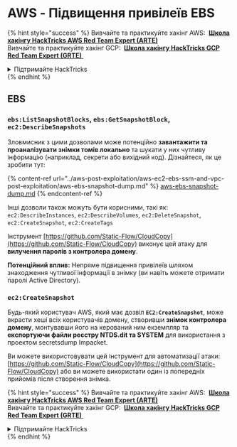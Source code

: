 # AWS - Підвищення привілеїв EBS

{% hint style="success" %}
Вивчайте та практикуйте хакінг AWS: <img src="/.gitbook/assets/image.png" alt="" data-size="line"> [**Школа хакінгу HackTricks AWS Red Team Expert (ARTE)**](https://training.hacktricks.xyz/courses/arte) <img src="/.gitbook/assets/image.png" alt="" data-size="line"> \
Вивчайте та практикуйте хакінг GCP: <img src="/.gitbook/assets/image (2).png" alt="" data-size="line"> [**Школа хакінгу HackTricks GCP Red Team Expert (GRTE)** <img src="/.gitbook/assets/image (2).png" alt="" data-size="line">](https://training.hacktricks.xyz/courses/grte)

<details>

<summary>Підтримайте HackTricks</summary>

* Перевірте [**плани підписки**](https://github.com/sponsors/carlospolop)!
* **Приєднуйтесь до** 💬 [**групи Discord**](https://discord.gg/hRep4RUj7f) або групи [**telegram**](https://t.me/peass) або **слідкуйте** за нами на **Twitter** 🐦 [**@hacktricks\_live**](https://twitter.com/hacktricks\_live)**.**
* **Поширюйте хакінг-прийоми, надсилаючи PR до** [**HackTricks**](https://github.com/carlospolop/hacktricks) та [**HackTricks Cloud**](https://github.com/carlospolop/hacktricks-cloud) репозиторіїв GitHub.

</details>
{% endhint %}

## EBS

### `ebs:ListSnapshotBlocks`, `ebs:GetSnapshotBlock`, `ec2:DescribeSnapshots`

Зловмисник з цими дозволами може потенційно **завантажити та проаналізувати знімки томів локально** та шукати у них чутливу інформацію (наприклад, секрети або вихідний код). Дізнайтеся, як це зробити тут:

{% content-ref url="../aws-post-exploitation/aws-ec2-ebs-ssm-and-vpc-post-exploitation/aws-ebs-snapshot-dump.md" %}
[aws-ebs-snapshot-dump.md](../aws-post-exploitation/aws-ec2-ebs-ssm-and-vpc-post-exploitation/aws-ebs-snapshot-dump.md)
{% endcontent-ref %}

Інші дозволи також можуть бути корисними, такі як: `ec2:DescribeInstances`, `ec2:DescribeVolumes`, `ec2:DeleteSnapshot`, `ec2:CreateSnapshot`, `ec2:CreateTags`

Інструмент [https://github.com/Static-Flow/CloudCopy](https://github.com/Static-Flow/CloudCopy) виконує цей атаку для **вилучення паролів з контролера домену**.

**Потенційний вплив:** Непряме підвищення привілеїв шляхом знаходження чутливої інформації в знімку (ви навіть можете отримати паролі Active Directory).

### **`ec2:CreateSnapshot`**

Будь-який користувач AWS, який має дозвіл **`EC2:CreateSnapshot`**, може вкрасти хеші всіх користувачів домену, створивши **знімок контролера домену**, монтувавши його на керований ним екземпляр та **експортуючи файли реєстру NTDS.dit та SYSTEM** для використання з проектом secretsdump Impacket.

Ви можете використовувати цей інструмент для автоматизації атаки: [https://github.com/Static-Flow/CloudCopy](https://github.com/Static-Flow/CloudCopy) або ви можете використати один із попередніх прийомів після створення знімка.

{% hint style="success" %}
Вивчайте та практикуйте хакінг AWS: <img src="/.gitbook/assets/image.png" alt="" data-size="line"> [**Школа хакінгу HackTricks AWS Red Team Expert (ARTE)**](https://training.hacktricks.xyz/courses/arte) <img src="/.gitbook/assets/image.png" alt="" data-size="line"> \
Вивчайте та практикуйте хакінг GCP: <img src="/.gitbook/assets/image (2).png" alt="" data-size="line"> [**Школа хакінгу HackTricks GCP Red Team Expert (GRTE)** <img src="/.gitbook/assets/image (2).png" alt="" data-size="line">](https://training.hacktricks.xyz/courses/grte)

<details>

<summary>Підтримайте HackTricks</summary>

* Перевірте [**плани підписки**](https://github.com/sponsors/carlospolop)!
* **Приєднуйтесь до** 💬 [**групи Discord**](https://discord.gg/hRep4RUj7f) або групи [**telegram**](https://t.me/peass) або **слідкуйте** за нами на **Twitter** 🐦 [**@hacktricks\_live**](https://twitter.com/hacktricks\_live)**.**
* **Поширюйте хакінг-прийоми, надсилаючи PR до** [**HackTricks**](https://github.com/carlospolop/hacktricks) та [**HackTricks Cloud**](https://github.com/carlospolop/hacktricks-cloud) репозиторіїв GitHub.

</details>
{% endhint %}
